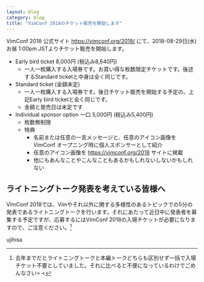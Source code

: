 ```yaml
---
layout: blog
category: blog
title: "VimConf 2018のチケット販売を開始します"
---
```


VimConf 2018 公式サイト <https://vimconf.org/2018/> にて、2018-08-29日(水) お昼 1:00pm JSTよりチケット販売を開始します。

* Early bird ticket 8,000円 (税込み8,640円)
    * 一人一枚購入する入場券です。お買い得な枚数限定チケットです。後述するStandard ticketと中身は全く同じです。
* Standard ticket (金額未定)
    * 一人一枚購入する入場券です。後日チケット販売を開始する予定の、上記Early bird ticketと全く同じです。
    * 金額と発売日は未定です
* Individual sponsor option 一口 5,000円 (税込み5,400円)
    * 枚数無制限
    * 特典
        * 名前または任意の一言メッセージと、任意のアイコン画像をVimConf オープニング時に個人スポンサーとして紹介
        * 任意のアイコン画像を https://vimconf.org/2018 サイトに掲載
        * 他にもあんなことやこんなこともあるかもしれないしないかもしれない

## ライトニングトーク発表を考えている皆様へ

VimConf 2018では、Vimやそれ以外に関する多様性のあるトピックでの5分の発表であるライトニングトークを行います。それにあたって近日中に発表者を募集する予定ですが、応募するにはVimConf 2018の入場チケットが必要になりますので、ご注意ください。[^1]

[^1]: 去年までだとライトニングトークと本編トークどちらも区別せず一括で入場チケット不要としていました。それに比べると不便になっているわけでごめんなさい> <

ujihisa
